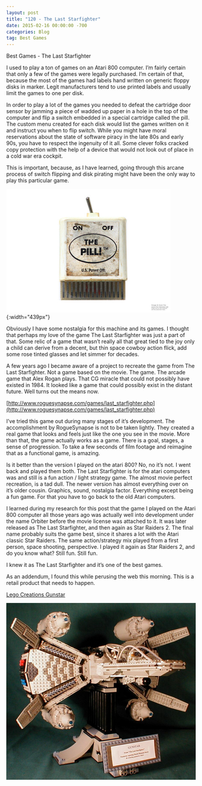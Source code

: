```yaml
---
layout: post
title: "120 - The Last Starfighter"
date: 2015-02-16 00:00:00 -700
categories: Blog
tag: Best Games
---
```



Best Games - The Last Starfighter

I used to play a ton of games on an Atari 800 computer. I’m fairly certain that only a few of the games were legally purchased. I’m certain of that, because the most of the games had labels hand written on generic floppy disks in marker. Legit manufacturers tend to use printed labels and usually limit the games to one per disk.

In order to play a lot of the games you needed to defeat the cartridge door sensor by jamming a piece of wadded up paper in a hole in the top of the computer and flip a switch embedded in a special cartridge called the pill. The custom menu created for each disk would list the games written on it and instruct you when to flip switch. While you might have moral reservations about the state of software piracy in the late 80s and early 90s, you have to respect the ingenuity of it all. Some clever folks cracked copy protection with the help of a device that would not look out of place in a cold war era cockpit.

This is important, because, as I have learned, going through this arcane process of switch flipping and disk pirating might have been the only way to play this particular game.

![The Pill](/uploads/138748423eed5.jpg){:width="439px"}

Obviously I have some nostalgia for this machine and its games. I thought that perhaps my love of the game The Last Starfighter was just a part of that. Some relic of a game that wasn’t really all that great tied to the joy only a child can derive from a decent, but thin space cowboy action flick, add some rose tinted glasses and let simmer for decades.

A few years ago I became aware of a project to recreate the game from The Last Starfighter. Not a game based on the movie. The game. The arcade game that Alex Rogan plays. That CG miracle that could not possibly have existed in 1984. It looked like a game that could possibly exist in the distant future. Well turns out the means now.

[http://www.roguesynapse.com/games/last_starfighter.php](http://www.roguesynapse.com/games/last_starfighter.php)

I’ve tried this game out during many stages of it’s development. The accomplishment by RogueSynapse is not to be taken lightly. They created a real game that looks and feels just like the one you see in the movie. More than that, the game actually works as a game. There is a goal, stages, a sense of progression. To take a few seconds of film footage and reimagine that as a functional game, is amazing.

Is it better than the version I played on the atari 800? No, no it’s not. I went back and played them both. The Last Starfighter is for the atari computers was and still is a fun action / light strategy game. The almost movie perfect recreation, is a tad dull. The newer version has almost everything over on it’s older cousin. Graphics, sound, nostalgia factor. Everything except being a fun game. For that you have to go back to the old Atari computers.

I learned during my research for this post that the game I played on the Atari 800 computer all those years ago was actually well into development under the name Orbiter before the movie license was attached to it. It was later released as The Last Starfighter, and then again as Star Raiders 2. The final name probably suits the game best, since it shares a lot with the Atari classic Star Raiders. The same action/strategy mix played from a first person, space shooting, perspective. I played it again as Star Raiders 2, and do you know what? Still fun. Still fun.

I knew it as The Last Starfighter and it’s one of the best games.

As an addendum, I found this while perusing the web this morning. This is a retail product that needs to happen.

[Lego Creations Gunstar](http://www.davidglennsimmons.com/archive/MyLegoCreations/Gunstar.htm)

![Gunstar](/uploads/924169192.jpg)